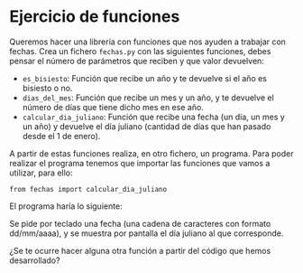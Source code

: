 # Ejercicio de funciones

Queremos hacer una librería con funciones que nos ayuden a trabajar con fechas. Crea un fichero `fechas.py` con las siguientes funciones, debes pensar el número de parámetros que reciben y que valor devuelven:

* `es_bisiesto`: Función que recibe un año y te devuelve si el año es bisiesto o no.
* `dias_del_mes`: Función que recibe un mes y un año, y te devuelve el número de días que tiene dicho mes en ese año. 
* `calcular_dia_juliano`: Función que recibe una fecha (un día, un mes y un año) y devuelve el día juliano (cantidad de días que han pasado desde el 1 de enero).

A partir de estas funciones realiza, en otro fichero, un programa. Para poder realizar el programa tenemos que importar las funciones que vamos a utilizar, para ello:
	
	from fechas import calcular_dia_juliano

El programa haría lo siguiente:

Se pide por teclado una fecha (una cadena de caracteres con formato dd/mm/aaaa), y se muestra por pantalla el día juliano al que corresponde.

¿Se te ocurre hacer alguna otra función a partir del código que hemos desarrollado?